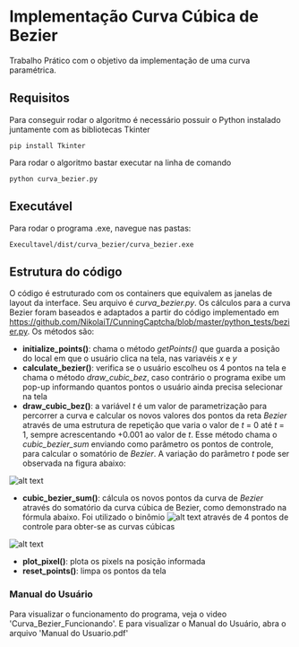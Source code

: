 # Implementação Curva Cúbica de Bezier
Trabalho Prático com o objetivo da implementação de uma curva paramétrica.

## Requisitos
Para conseguir rodar o algoritmo é necessário possuir o Python instalado  juntamente com as bibliotecas Tkinter 

`pip install Tkinter `

Para rodar o algoritmo bastar executar na linha de comando

`python curva_bezier.py`

## Executável
Para rodar o programa .exe, navegue nas pastas:

`Execultavel/dist/curva_bezier/curva_bezier.exe`

## Estrutura do código

O código é estruturado com os containers que equivalem as janelas de layout da interface. Seu arquivo é *curva_bezier.py*. Os cálculos para a curva Bezier foram baseados e adaptados a partir do código implementado em https://github.com/NikolaiT/CunningCaptcha/blob/master/python_tests/bezier.py. Os métodos são:

* **initialize_points()**: chama o método *getPoints()* que guarda a posição do local em que o usuário clica na tela, nas variavéis *x* e *y* 
* **calculate_bezier()**: verifica se o usuário escolheu os 4 pontos na tela e chama o método *draw_cubic_bez*, caso contrário o programa exibe um pop-up informando quantos pontos o usuário ainda precisa selecionar na tela
* **draw_cubic_bez()**: a variável *t* é um valor de parametrização para percorrer a curva e calcular os novos valores dos pontos da reta *Bezier* através de uma estrutura de repetição que varia o valor de *t* = 0 até *t* = 1, sempre acrescentando +0.001 ao valor de *t*. Esse método chama o *cubic_bezier_sum* enviando como parâmetro os pontos de controle, para calcular o somatório de *Bezier*. A variação do parâmetro *t* pode ser observada na figura abaixo:

![alt text](https://upload.wikimedia.org/wikipedia/commons/d/db/B%C3%A9zier_3_big.gif)

* **cubic_bezier_sum()**: cálcula os novos pontos da curva de *Bezier* através do somatório da curva cúbica de Bezier, como demonstrado na fórmula abaixo. Foi utilizado o binômio ![alt text](https://wikimedia.org/api/rest_v1/media/math/render/svg/88f3522b9f6208078c7fed701ecfcc0e5bf63de1) através de 4 pontos de controle para obter-se as curvas cúbicas

![alt text](https://wikimedia.org/api/rest_v1/media/math/render/svg/0596e1dae2ec55d157c28785267b434742f53ee3)

* **plot_pixel()**: plota os pixels na posição informada
* **reset_points()**: limpa os pontos da tela

### Manual do Usuário

Para visualizar o funcionamento do programa, veja o video 'Curva_Bezier_Funcionando'. E para visualizar o Manual do Usuário, abra o arquivo 'Manual do Usuario.pdf' 
